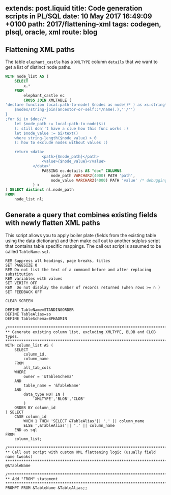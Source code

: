 extends: post.liquid
title: Code generation scripts in PL/SQL
date: 10 May 2017 16:49:09 +0100
path: 2017/flattening-xml
tags: codegen, plsql, oracle, xml
route: blog
---
## Flattening XML paths

The table `elephant_castle` has a `XMLTYPE` column `details` that we want to
get a list of distinct node paths.

```sql
WITH node_list AS (
    SELECT
        x.*
    FROM
        elephant_castle ec
        CROSS JOIN XMLTABLE ( 
'declare function local:path-to-node( $nodes as node()* ) as xs:string* { 
    $nodes/string-join(ancestor-or-self::*/name(.),''/'') 
}
;for $i in $doc//*
    let $node_path := local:path-to-node($i)  
    (: still don''t have a clue how this func works :)
    let $node_value := $i/text()
    where string-length($node_value) > 0        
    (: how to exclude nodes without values :)

    return <data>
                <path>{$node_path}</path>
                <value>{$node_value}</value>
            </data>'
                PASSING ec.details AS "doc" COLUMNS
                    node_path VARCHAR2(4000) PATH 'path',
                    node_value VARCHAR2(4000) PATH 'value' /* debugging */
            ) x
) SELECT distinct nl.node_path
FROM
    node_list nl;    
```


## Generate a query that combines existing fields with newly flatten XML paths

This script allows you to apply boiler plate (fields from the existing table
using the data dictionary) and then make call out to another sqlplus script
that contains table specific mappings. The call out script is assumed to be
called `TableName.sql`.

```plsql
REM Suppress all headings, page breaks, titles
SET PAGESIZE 0
REM Do not list the text of a command before and after replacing substitution 
REM variables with values
SET VERIFY OFF
REM  Do not display the number of records returned (when rows >= n )
SET FEEDBACK OFF

CLEAR SCREEN

DEFINE TableName=STANDINGORDER
DEFINE TableAlias=so
DEFINE TableSchema=BPHADMIN

/*******************************************************************************
** Generate existing column list, excluding XMLTYPE, BLOB and CLOB types.
*******************************************************************************/
WITH column_list AS (
    SELECT
        column_id,
        column_name
    FROM
        all_tab_cols
    WHERE
        owner = '&TableSchema'
    AND
        table_name = '&TableName'
    AND
        data_type NOT IN (
            'XMLTYPE','BLOB','CLOB'
        )
    ORDER BY column_id
) SELECT
    CASE column_id  
        WHEN 1 THEN 'SELECT &TableAlias'|| '.' || column_name
        ELSE ',&TableAlias'|| '.' || column_name
    END as sql
FROM
    column_list;

/*******************************************************************************
** Call out script with custom XML flattening logic (usually field name tweaks)
*******************************************************************************/
@&TableName

/*******************************************************************************
** Add "FROM" statement
*******************************************************************************/
PROMPT FROM &TableName &TableAlias;;
```
